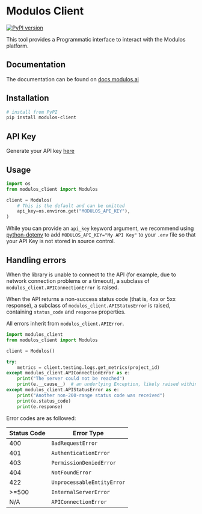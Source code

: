 # Modulos Client

[![PyPI version](https://img.shields.io/pypi/v/modulos-client.svg)](https://pypi.org/project/modulos-client/)

This tool provides a Programmatic interface to interact with the Modulos platform.

## Documentation

The documentation can be found on [docs.modulos.ai](https://docs.modulos.ai)

## Installation

```sh
# install from PyPI
pip install modulos-client
```

## API Key

Generate your API key [here](https://app.modulos.ai/tokens)

## Usage

```python
import os
from modulos_client import Modulos

client = Modulos(
    # This is the default and can be omitted
    api_key=os.environ.get("MODULOS_API_KEY"),
)
```

While you can provide an `api_key` keyword argument,
we recommend using [python-dotenv](https://pypi.org/project/python-dotenv/)
to add `MODULOS_API_KEY="My API Key"` to your `.env` file
so that your API Key is not stored in source control.

## Handling errors

When the library is unable to connect to the API (for example, due to network connection problems or a timeout), a subclass of `modulos_client.APIConnectionError` is raised.

When the API returns a non-success status code (that is, 4xx or 5xx
response), a subclass of `modulos_client.APIStatusError` is raised, containing `status_code` and `response` properties.

All errors inherit from `modulos_client.APIError`.

```python
import modulos_client
from modulos_client import Modulos

client = Modulos()

try:
    metrics = client.testing.logs.get_metrics(project_id)
except modulos_client.APIConnectionError as e:
    print("The server could not be reached")
    print(e.__cause__)  # an underlying Exception, likely raised within httpx.
except modulos_client.APIStatusError as e:
    print("Another non-200-range status code was received")
    print(e.status_code)
    print(e.response)
```

Error codes are as followed:

| Status Code | Error Type                 |
| ----------- | -------------------------- |
| 400         | `BadRequestError`          |
| 401         | `AuthenticationError`      |
| 403         | `PermissionDeniedError`    |
| 404         | `NotFoundError`            |
| 422         | `UnprocessableEntityError` |
| >=500       | `InternalServerError`      |
| N/A         | `APIConnectionError`       |
